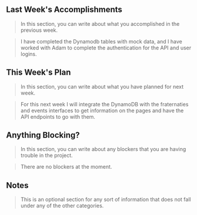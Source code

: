 ## Last Week's Accomplishments

> In this section, you can write about what you accomplished in the previous week.

> I have completed the Dynamodb tables with mock data, and I have worked with Adam to complete the authentication for the API and user logins.

## This Week's Plan

> In this section, you can write about what you have planned for next week.

> For this next week I will integrate the DynamoDB with the fraternaties and events interfaces to get information on the pages and have the API endpoints to go with them.

## Anything Blocking?

> In this section, you can write about any blockers that you are having trouble in the project.

> There are no blockers at the moment.

## Notes

> This is an optional section for any sort of information that does not fall under any of the other categories.
